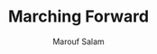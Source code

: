 ---
title: Marching Forward
author: Marouf Salam
photo_url: "/portraits/Marouf.jpg"
audio_url: "/audio/Marouf.m4a"
---